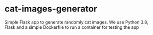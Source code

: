 # cat-images-generator
Simple Flask app to generate randomly cat images. We use Python 3.8, Flask and a simple Dockerfile to run a container for testing the app

